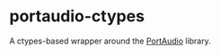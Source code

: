 portaudio-ctypes
================

A ctypes-based wrapper around the [PortAudio](http://www.portaudio.com/) library.
